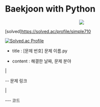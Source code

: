 # Baekjoon with Python
 <div align="center"><img src="https://img.shields.io/badge/Python-3776AB?style=flat&logo=python&logoColor=white"/></div>

[solved]https://solved.ac/profile/simple710

  [![Solved.ac Profile](http://mazassumnida.wtf/api/generate_badge?boj=simple710)](https://solved.ac/profile/simple710)

- title : [문제 번호] 문제 이름.py


- content : 해결한 날짜, 문제 분야


|


-- 문제 링크


|


--- 코드
